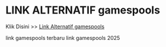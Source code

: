 # LINK ALTERNATIF gamespools

Klik Disini >> <a href="https://linksto.pages.dev/">Link Alternatif gamespools </a>

link gamespools terbaru
link gamespools 2025